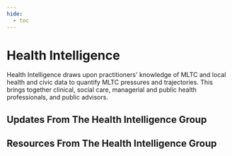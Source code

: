 ```yaml
---
hide:
  - toc
---
```


# Health Intelligence

Health Intelligence draws upon practitioners' knowledge of MLTC and local health and civic data to quantify MLTC pressures and trajectories. This brings together clinical, social care, managerial and public health professionals, and public advisors.

## Updates From The Health Intelligence Group

## Resources From The Health Intelligence Group
